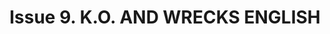 ---
layout: product
title: "Issue 9. K.O. AND WRECKS  ENGLISH"
price: "1100" 
desc: "Časopis"
img_path: "/assets/img/A.MIG-4508.webp"
brand: "AMMO"
available: false
special_offer: false
new: false
soon: false
cat: "090000"
subcat: "090100"
subsubcat: "090101"
sifra: "A.MIG-4508"
popular: false
spec: false
---